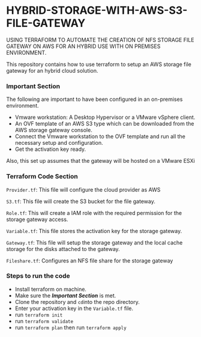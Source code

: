 # HYBRID-STORAGE-WITH-AWS-S3-FILE-GATEWAY
USING TERRAFORM TO AUTOMATE THE CREATION OF NFS STORAGE FILE GATEWAY ON AWS FOR AN HYBRID USE WITH  ON PREMISES ENVIRONMENT.

This repository contains how to use terraform to setup an AWS storage file gateway for an hybrid cloud solution.

### Important Section
The following are important to have been configured in an on-premises environment.

* Vmware workstation: A Desktop Hypervisor or a VMware vSphere client.
* An OVF template of an AWS S3 type which can be downloaded from the AWS storage gateway console.
* Connect the Vmware workstation to the OVF template and run all the necessary setup and configuration.
* Get the activation key ready.

Also, this set up assumes that the gateway will be hosted on a VMware ESXi

### Terraform Code Section

`Provider.tf`: This file will configure the cloud provider as AWS

`S3.tf`: This file will create the S3 bucket for the file gateway.

`Role.tf`: This will create a IAM role with the required permission for the storage gateway access.

`Variable.tf`: This file stores the activation key for the storage gateway.

`Gateway.tf`: This file will setup the storage gateway and the local cache storage for the disks attached to the gateway.

`Fileshare.tf`: Configures an NFS file share for the storage gateway


### Steps to run the code

* Install terraform on machine.
* Make sure the _**Important Section**_ is met.
* Clone the repository and `cd`into the repo directory.
* Enter your activation key in the `Variable.tf` file.
* run `terraform init`
* run `terraform validate`
* run `terraform plan` then run `terraform apply` 

